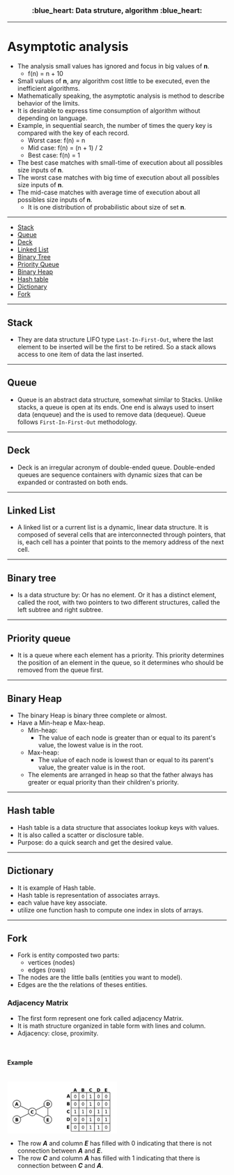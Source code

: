 <h3 align="center">
  :blue_heart: Data struture, algorithm :blue_heart:
</h3>

<hr>

# Asymptotic analysis

- The analysis small values has ignored and focus in big values of **n**.
  - f(n) = n + 10
- Small values of **n**, any algorithm cost little to be executed, even the inefficient algorithms.
- Mathematically speaking, the asymptotic analysis is method to describe behavior of the limits.
- It is desirable to express time consumption of algorithm without depending on language.
- Example, in sequential search, the number of times the query key is compared with the key of each record.
  - Worst case: f(n) = n
  - Mid case: f(n) = (n + 1) / 2
  - Best case: f(n) = 1
- The best case matches with small-time of execution about all possibles size inputs of **n**.
- The worst case matches with big time of execution about all possibles size inputs of **n**.
- The mid-case matches with average time of execution about all possibles size inputs of **n**.
  - It is one distribution of probabilistic about size of set **n**.

<hr>

- [Stack](#stack)
- [Queue](#queue)
- [Deck](#deck)
- [Linked List](#linked-list)
- [Binary Tree](#binary-tree)
- [Priority Queue](#priority-queue)
- [Binary Heap](#binary-heap)
- [Hash table](#hash-table)
- [Dictionary](#dictionary)
- [Fork](#fork)

<hr>

<a id="stack"></a>
## Stack

- They are data structure LIFO type `Last-In-First-Out`, where the last element to be inserted will be the first to be retired. So a stack allows access to one item of data the last inserted. 

<hr>

<a id="queue"></a>
## Queue

- Queue is an abstract data structure, somewhat similar to Stacks. Unlike stacks, a queue is open at its ends. One end is always used to insert data (enqueue) and the is used to remove data (dequeue). Queue follows `First-In-First-Out` methodology. 

<hr>

<a id="deck"></a>
## Deck

- Deck is an irregular acronym of double-ended queue. Double-ended queues are sequence containers with dynamic sizes that can be expanded or contrasted on both ends.

<hr>

<a id="linked-list"></a>
## Linked List

- A linked list or a current list is a dynamic, linear data structure. It is composed of several cells that are interconnected through pointers, that is, each cell has a pointer that points to the memory address of the next cell.

<hr>

<a id="binary-tree"></a>
## Binary tree

- Is a data structure by: Or has no element. Or it has a distinct element, called the root, with two pointers to two different structures, called the left subtree and right subtree.

<hr>

<a id="priority-queue"></a>
## Priority queue

- It is a queue where each element has a priority. This priority determines the position of an element in the queue, so it determines who should be removed from the queue first.

<hr>

<a id="binary-heap"></a>
## Binary Heap

- The binary Heap is binary three complete or almost.
- Have a Min-heap e Max-heap.
  - Min-heap:
    - The value of each node is greater than or equal to its parent's value, the lowest value is in the root.
  - Max-heap:
    - The value of each node is lowest than or equal to its parent's value, the greater value is in the root.
  - The elements are arranged in heap so that the father always has greater or equal priority than their children's priority.


<hr>

<a id="hash-table"></a>
## Hash table

- Hash table is a data structure that associates lookup keys with values.
- It is also called a scatter or disclosure table.
- Purpose: do a quick search and get the desired value.

<hr>

<a id="dictionary"></a>
## Dictionary

- It is example of Hash table.
- Hash table is representation of associates arrays.
- each value have key associate.
- utilize one function hash to compute one index in slots of arrays.

<hr>

<a id="fork"></a>
## Fork

- Fork is entity composted two parts:
  - vertices (nodes)
  - edges (rows)
- The nodes are the little balls (entities you want to model).
- Edges are the the relations of theses entities.

### Adjacency Matrix

- The first form represent one fork called adjacency Matrix.
- It is math structure organized in table form with lines and column.
- Adjacency: close, proximity.

<br>

#### Example
<br>

<img align="center" width="50%" height="50%" src="images/Adjacency_Matrix.png">

<br>

- The row ***A*** and column ***E*** has filled with 0 indicating that there is not connection between ***A*** and ***E***.
- The row ***C*** and column ***A*** has filled with 1 indicating that there is connection between ***C*** and ***A***.